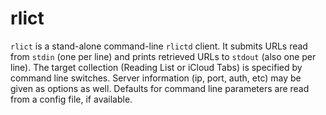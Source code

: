 # rlict

`rlict` is a stand-alone command-line `rlictd` client. It submits URLs read from `stdin` (one per line) and prints retrieved URLs to `stdout` (also one per line). The target collection (Reading List or iCloud Tabs) is specified by command line switches. Server information (ip, port, auth, etc) may be given as options as well. Defaults for command line parameters are read from a config file, if available.
